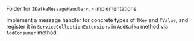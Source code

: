 Folder for `IKafkaMessageHandler<,>` implementations.

Implement a message handler for concrete types of `TKey` and `TValue`, and register it 
in `ServiceCollectionExtensions` in `AddKafka` method via `AddConsumer` method.